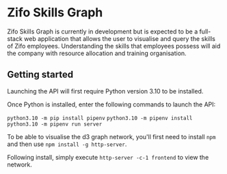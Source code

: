 # Zifo Skills Graph

Zifo Skills Graph is currently in development but is expected to be a full-stack web application that allows the user to visualise and query the skills of Zifo employees. Understanding the skills that employees possess will aid the company with resource allocation and training organisation.

## Getting started

Launching the API will first require Python version 3.10 to be installed.

Once Python is installed, enter the following commands to launch the API:

`python3.10 -m pip install pipenv`
`python3.10 -m pipenv install`
`python3.10 -m pipenv run server`

To be able to visualise the d3 graph network, you'll first need to install `npm` and then use `npm install -g http-server`.

Following install, simply execute `http-server -c-1 frontend` to view the network.